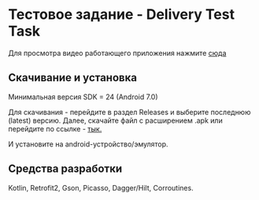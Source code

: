 # Тестовое задание - Delivery Test Task

Для просмотра видео работающего приложения нажмите [сюда](https://drive.google.com/file/d/10h_qURUtxZ9TIQslBxDQ4I6gmgAaRq3n/)

## Скачивание и установка

Минимальная версия SDK = 24 (Android 7.0)

Для скачивания - перейдите в раздел Releases и выберите последнюю (latest) версию. Далее, скачайте файл с расширением .apk или перейдите по ссылке - 
[тык.](https://github.com/zelspeno/DeliveryTestTask/releases/download/release/deliveryTestTask.apk)

И установите на android-устройство/эмулятор.

## Средства разработки 
Kotlin, Retrofit2, Gson, Picasso, Dagger/Hilt, Corroutines.

